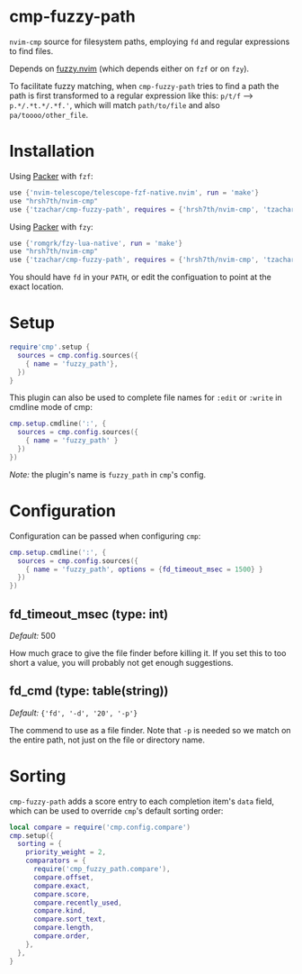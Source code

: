 # cmp-fuzzy-path

`nvim-cmp` source for filesystem paths, employing `fd` and regular expressions to
find files.

Depends on [fuzzy.nvim](https://github.com/tzachar/fuzzy.nvim) (which depends
either on `fzf` or on `fzy`).

To facilitate fuzzy matching, when `cmp-fuzzy-path` tries to find a path the
path is first transformed to a regular expression like this: `p/t/f` -->
`p.*/.*t.*/.*f.'`, which will match `path/to/file` and also
`pa/toooo/other_file`.

# Installation

Using [Packer](https://github.com/wbthomason/packer.nvim/) with `fzf`:
```lua
use {'nvim-telescope/telescope-fzf-native.nvim', run = 'make'}
use "hrsh7th/nvim-cmp"
use {'tzachar/cmp-fuzzy-path', requires = {'hrsh7th/nvim-cmp', 'tzachar/fuzzy.nvim'}}
```

Using [Packer](https://github.com/wbthomason/packer.nvim/) with `fzy`:
```lua
use {'romgrk/fzy-lua-native', run = 'make'}
use "hrsh7th/nvim-cmp"
use {'tzachar/cmp-fuzzy-path', requires = {'hrsh7th/nvim-cmp', 'tzachar/fuzzy.nvim'}}
```

You should have `fd` in your `PATH`, or edit the configuation to point at the
exact location.


# Setup

```lua
require'cmp'.setup {
  sources = cmp.config.sources({
    { name = 'fuzzy_path'},
  })
}
```

This plugin can also be used to complete file names for `:edit` or `:write` in cmdline mode of cmp:
```lua
cmp.setup.cmdline(':', {
  sources = cmp.config.sources({
    { name = 'fuzzy_path' }
  })
})
```

*Note:* the plugin's name is `fuzzy_path` in `cmp`'s config.


# Configuration

Configuration can be passed when configuring `cmp`:

```lua
cmp.setup.cmdline(':', {
  sources = cmp.config.sources({
    { name = 'fuzzy_path', options = {fd_timeout_msec = 1500} }
  })
})
```

## fd_timeout_msec (type: int)

_Default:_ 500

How much grace to give the file finder before killing it. If you set this to too
short a value, you will probably not get enough suggestions.

## fd_cmd (type: table(string))

_Default:_ `{'fd', '-d', '20', '-p'}`

The commend to use as a file finder. Note that `-p` is needed so we match on the
entire path, not just on the file or directory name.

# Sorting

`cmp-fuzzy-path` adds a score entry to each completion item's `data` field,
which can be used to override `cmp`'s default sorting order:


```lua
local compare = require('cmp.config.compare')
cmp.setup({
  sorting = {
    priority_weight = 2,
    comparators = {
      require('cmp_fuzzy_path.compare'),
      compare.offset,
      compare.exact,
      compare.score,
      compare.recently_used,
      compare.kind,
      compare.sort_text,
      compare.length,
      compare.order,
    },
  },
}
```

